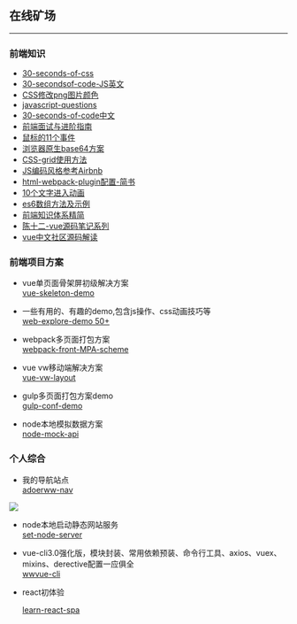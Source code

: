 ## 在线矿场

----

### 前端知识

- [30-seconds-of-css](https://30-seconds.github.io/30-seconds-of-css/)  
- [30-secondsof-code-JS英文](https://30secondsofcode.org/)  
- [CSS修改png图片颜色](https://www.jianshu.com/p/f2cc9c93dd9b)  
- [javascript-questions](https://github.com/lydiahallie/javascript-questions)
- [30-seconds-of-code中文](https://www.html.cn/30-seconds-of-code/#arraytohtmllist)
- [前端面试与进阶指南](<https://www.cxymsg.com/>)  
- [鼠标的11个事件](https://github.com/yaogengzhu/life-share#5)
- [浏览器原生base64方案](<https://www.zhangxinxu.com/wordpress/2018/08/js-base64-atob-btoa-encode-decode/>)  
- [CSS-grid使用方法](https://www.jianshu.com/p/19a6fe54a5e3)  
- [JS编码风格参考Airbnb](https://lin-123.github.io/javascript/)  
- [html-webpack-plugin配置-简书](https://www.jianshu.com/p/08a60756ffda)  
- [10个文字进入动画](http://www.jq22.com/yanshi18203)  
- [es6数组方法及示例](https://www.cnblogs.com/sqh17/p/8529401.html) 
- [前端知识体系精简](<https://www.cnblogs.com/onepixel/p/7021506.html>) 
- [陈十二-vue源码笔记系列](<https://www.yuque.com/chenshier/chuyi/fagxrq>)
- [vue中文社区源码解读](<https://vue-js.com/learn-vue/start/>)

### 前端项目方案

- vue单页面骨架屏初级解决方案  
[vue-skeleton-demo](https://github.com/vannvan/vue-skeleton-demo)

- 一些有用的、有趣的demo,包含js操作、css动画技巧等  
  [web-explore-demo 50+](https://github.com/vannvan/web-explore-demo)

- webpack多页面打包方案   
[webpack-front-MPA-scheme](https://github.com/vannvan/webpack-front-MPA-scheme)

- vue vw移动端解决方案  
[vue-vw-layout](https://github.com/vannvan/vue-vw-layout)

- gulp多页面打包方案demo  
[gulp-conf-demo](https://github.com/vannvan/gulp-conf-scheme)

- node本地模拟数据方案  
[node-mock-api](https://github.com/vannvan/node-mock-api)


### 个人综合
- 我的导航站点  
[adoerww-nav](https://vannvan.github.io/adoerww/nav/)   

![](https://vannvan.github.io/adoerww/images/adoerww_nav.png)

- node本地启动静态网站服务  
[set-node-server](https://github.com/vannvan/set-node-server)

- vue-cli3.0强化版，模块封装、常用依赖预装、命令行工具、axios、vuex、mixins、derective配置一应俱全  
  [wwvue-cli](https://github.com.vannvan/wwvue-cli)

- react初体验  

  [learn-react-spa](https://github.com/vannvan/learn-react-spa)  

